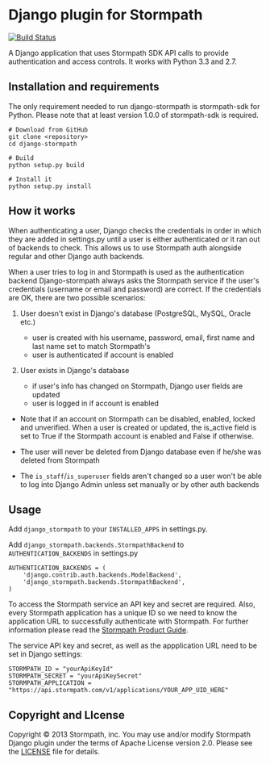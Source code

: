 # Django plugin for Stormpath

[![Build Status](https://travis-ci.org/stormpath/stormpath-django.png?branch=master)](https://travis-ci.org/stormpath/stormpath-django)

A Django application that uses Stormpath SDK API calls to provide
authentication and access controls. It works with Python 3.3 and 2.7.

## Installation and requirements

The only requirement needed to run django-stormpath is stormpath-sdk for
Python. Please note that at least version 1.0.0 of stormpath-sdk is required.

    # Download from GitHub
    git clone <repository>
    cd django-stormpath

    # Build
    python setup.py build

    # Install it
    python setup.py install


## How it works

When authenticating a user, Django checks the credentials in order in which
they are added in settings.py until a user is either authenticated or it ran
out of backends to check. This allows us to use Stormpath auth alongside
regular and other Django auth backends.

When a user tries to log in and Stormpath is used as the authentication backend
Django-stormpath always asks the Stormpath service if the user's credentials
(username or email and password) are correct. If the credentials are OK, there
are two possible scenarios:

1. User doesn't exist in Django's database (PostgreSQL, MySQL, Oracle etc.)
    - user is created with his username, password, email, first name and last
      name set to match Stormpath's
    - user is authenticated if account is enabled


2. User exists in Django's database
    - if user's info has changed on Stormpath, Django user fields are updated
    - user is logged in if account is enabled


* Note that if an account on Stormpath can be disabled, enabled, locked and
  unverified. When a user is created or updated, the is_active field is set
  to True if the Stormpath account is enabled and False if otherwise.

* The user will never be deleted from Django database even if he/she was
  deleted from Stormpath
* The `is_staff`/`is_superuser` fields aren't changed so a user won't be able
  to log into Django Admin unless set manually or by other auth backends


## Usage

Add `django_stormpath` to your `INSTALLED_APPS` in settings.py.

Add `django_stormpath.backends.StormpathBackend` to `AUTHENTICATION_BACKENDS`
in settings.py

    AUTHENTICATION_BACKENDS = (
        'django.contrib.auth.backends.ModelBackend',
        'django_stormpath.backends.StormpathBackend',
    )

To access the Stormpath service an API key and secret are required. Also, every
Stormpath application has a unique ID so we need to know the application URL to
successfully authenticate with Stormpath. For further information please read
the [Stormpath Product Guide](http://www.stormpath.com/docs/python/product-guide).

The service API key and secret, as well as the appplication URL need to be
set in Django settings:

    STORMPATH_ID = "yourApiKeyId"
    STORMPATH_SECRET = "yourApiKeySecret"
    STORMPATH_APPLICATION = "https://api.stormpath.com/v1/applications/YOUR_APP_UID_HERE"


## Copyright and LIcense

Copyright &copy; 2013 Stormpath, inc. You may use and/or modify Stormpath Django
plugin under the terms of Apache License version 2.0. Please see the
[LICENSE](LICENSE) file for details.
